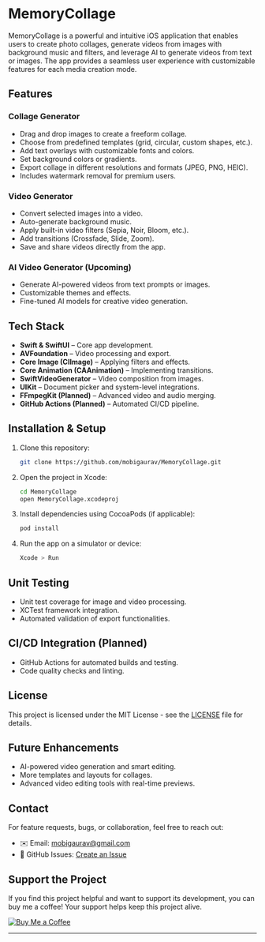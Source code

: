 # MemoryCollage

MemoryCollage is a powerful and intuitive iOS application that enables users to create photo collages, generate videos from images with background music and filters, and leverage AI to generate videos from text or images. The app provides a seamless user experience with customizable features for each media creation mode.

##  Features

### **Collage Generator**
- Drag and drop images to create a freeform collage.
- Choose from predefined templates (grid, circular, custom shapes, etc.).
- Add text overlays with customizable fonts and colors.
- Set background colors or gradients.
- Export collage in different resolutions and formats (JPEG, PNG, HEIC).
- Includes watermark removal for premium users.

### **Video Generator**
- Convert selected images into a video.
- Auto-generate background music.
- Apply built-in video filters (Sepia, Noir, Bloom, etc.).
- Add transitions (Crossfade, Slide, Zoom).
- Save and share videos directly from the app.

### **AI Video Generator (Upcoming)**
- Generate AI-powered videos from text prompts or images.
- Customizable themes and effects.
- Fine-tuned AI models for creative video generation.

## Tech Stack
- **Swift & SwiftUI** – Core app development.
- **AVFoundation** – Video processing and export.
- **Core Image (CIImage)** – Applying filters and effects.
- **Core Animation (CAAnimation)** – Implementing transitions.
- **SwiftVideoGenerator** – Video composition from images.
- **UIKit** – Document picker and system-level integrations.
- **FFmpegKit (Planned)** – Advanced video and audio merging.
- **GitHub Actions (Planned)** – Automated CI/CD pipeline.

## Installation & Setup
1. Clone this repository:
   ```bash
   git clone https://github.com/mobigaurav/MemoryCollage.git
   ```
2. Open the project in Xcode:
   ```bash
   cd MemoryCollage
   open MemoryCollage.xcodeproj
   ```
3. Install dependencies using CocoaPods (if applicable):
   ```bash
   pod install
   ```
4. Run the app on a simulator or device:
   ```bash
   Xcode > Run
   ```

## Unit Testing
- Unit test coverage for image and video processing.
- XCTest framework integration.
- Automated validation of export functionalities.

## CI/CD Integration (Planned)
- GitHub Actions for automated builds and testing.
- Code quality checks and linting.

## License
This project is licensed under the MIT License - see the [LICENSE](LICENSE) file for details.

## Future Enhancements
- AI-powered video generation and smart editing.
- More templates and layouts for collages.
- Advanced video editing tools with real-time previews.

## Contact
For feature requests, bugs, or collaboration, feel free to reach out:
- ✉️ Email: mobigaurav@gmail.com
- 🔗 GitHub Issues: [Create an Issue](https://github.com/mobigaurav/MemoryCollage/issues)

## Support the Project

If you find this project helpful and want to support its development, you can buy me a coffee! Your support helps keep this project alive.

[![Buy Me a Coffee](https://img.shields.io/badge/Buy%20Me%20A%20Coffee-Support-yellow?style=flat&logo=buy-me-a-coffee)](https://buymeacoffee.com/mobigaurav)


---


